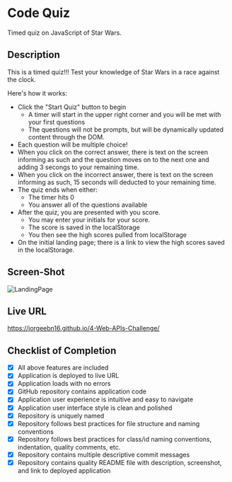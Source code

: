 # Code Quiz

Timed quiz on JavaScript of Star Wars.

## Description

This is a timed quiz!!! Test your knowledge of Star Wars in a race against the clock.

Here's how it works:
* Click the "Start Quiz" button to begin
    * A timer will start in the upper right corner and you will be met with your first questions
    * The questions will not be prompts, but will be dynamically updated content through the DOM. 
* Each question will be multiple choice! 
* When you click on the correct answer, there is text on the screen informing as such and the question moves on to the next one and adding 3 secongs to your remaining time.
* When you click on the incorrect answer, there is text on the screen informing as such, 15 seconds will deducted to your remaining time.
* The quiz ends when either:
    * The timer hits 0
    * You answer all of the questions available
* After the quiz, you are presented with you score.
    * You may enter your initials for your score. 
    * The score is saved in the localStorage 
    * You then see the high scores pulled from localStorage
* On the initial landing page; there is a link to view the high scores saved in the localStorage.

## Screen-Shot

![LandingPage](../assets/images/starwars-quiz.png)


## Live URL

https://jorgeebn16.github.io/4-Web-APIs-Challenge/

## Checklist of Completion
- [x] All above features are included
- [x] Application is deployed to live URL
- [x] Application loads with no errors
- [x] GitHub repository contains application code
- [x] Application user experience is intuitive and easy to navigate
- [x] Application user interface style is clean and polished
- [x] Repository is uniquely named
- [x] Repository follows best practices for file structure and naming conventions
- [x] Repository follows best practices for class/id naming conventions, indentation, quality comments, etc.
- [x] Repository contains multiple descriptive commit messages
- [x] Repository contains quality README file with description, screenshot, and link to deployed application